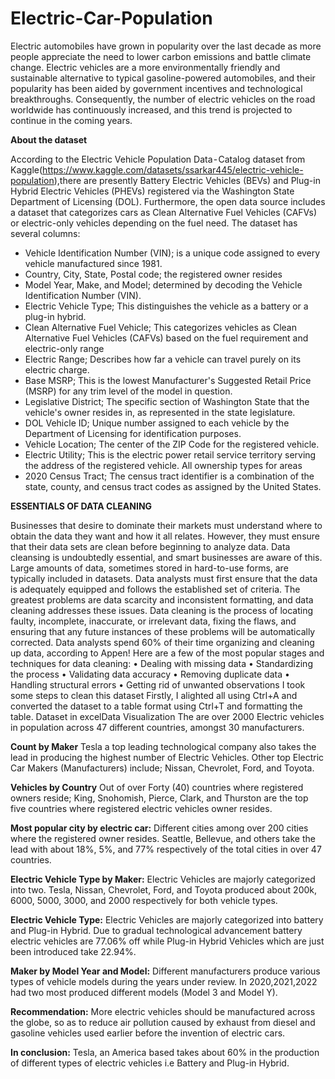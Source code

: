 # Electric-Car-Population
Electric automobiles have grown in popularity over the last decade as more people appreciate the need to lower carbon emissions and battle climate change. Electric vehicles are a more environmentally friendly and sustainable alternative to typical gasoline-powered automobiles, and their popularity has been aided by government incentives and technological breakthroughs. Consequently, the number of electric vehicles on the road worldwide has continuously increased, and this trend is projected to continue in the coming years.

**About the dataset**

According to the Electric Vehicle Population Data - Catalog dataset from Kaggle(https://www.kaggle.com/datasets/ssarkar445/electric-vehicle-population),there are presently Battery Electric Vehicles (BEVs) and Plug-in Hybrid Electric Vehicles (PHEVs) registered via the Washington State Department of Licensing (DOL). Furthermore, the open data source includes a dataset that categorizes cars as Clean Alternative Fuel Vehicles (CAFVs) or electric-only vehicles depending on the fuel need.
The dataset has several columns:
- Vehicle Identification Number (VIN); is a unique code assigned to every vehicle manufactured since 1981.
- Country, City, State, Postal code; the registered owner resides
- Model Year, Make, and Model; determined by decoding the Vehicle Identification Number (VIN).
- Electric Vehicle Type; This distinguishes the vehicle as a battery or a plug-in hybrid.
- Clean Alternative Fuel Vehicle; This categorizes vehicles as Clean Alternative Fuel Vehicles (CAFVs) based on the fuel requirement and electric-only range
- Electric Range; Describes how far a vehicle can travel purely on its electric charge.
- Base MSRP; This is the lowest Manufacturer's Suggested Retail Price (MSRP) for any trim level of the model in question.
- Legislative District; The specific section of Washington State that the vehicle's owner resides in, as represented in the state legislature.
- DOL Vehicle ID; Unique number assigned to each vehicle by the Department of Licensing for identification purposes.
- Vehicle Location; The center of the ZIP Code for the registered vehicle.
- Electric Utility; This is the electric power retail service territory serving the address of the registered vehicle. All ownership types for areas
- 2020 Census Tract; The census tract identifier is a combination of the state, county, and census tract codes as assigned by the United States.


**ESSENTIALS OF DATA CLEANING**

Businesses that desire to dominate their markets must understand where to obtain the data they want and how it all relates. However, they must ensure that their data sets are clean before beginning to analyze data. Data cleansing is undoubtedly essential, and smart businesses are aware of this. Large amounts of data, sometimes stored in hard-to-use forms, are typically included in datasets. Data analysts must first ensure that the data is adequately equipped and follows the established set of criteria. The greatest problems are data scarcity and inconsistent formatting, and data cleaning addresses these issues. Data cleaning is the process of locating faulty, incomplete, inaccurate, or irrelevant data, fixing the flaws, and ensuring that any future instances of these problems will be automatically corrected. Data analysts spend 60% of their time organizing and cleaning up data, according to Appen!
Here are a few of the most popular stages and techniques for data cleaning: • Dealing with missing data • Standardizing the process • Validating data accuracy • Removing duplicate data • Handling structural errors • Getting rid of unwanted observations
I took some steps to clean this dataset Firstly, I alighted all using Ctrl+A and converted the dataset to a table format using Ctrl+T and formatting the table.
Dataset in excelData Visualization
The are over 2000 Electric vehicles in population across 47 different countries, amongst 30 manufacturers.


**Count by Maker**
Tesla a top leading technological company also takes the lead in producing the highest number of Electric Vehicles. Other top Electric Car Makers (Manufacturers) include; Nissan, Chevrolet, Ford, and Toyota.


**Vehicles by Country**
Out of over Forty (40) countries where registered owners reside; King, Snohomish, Pierce, Clark, and Thurston are the top five countries where registered electric vehicles owner resides.


**Most popular city by electric car:** Different cities among over 200 cities where the registered owner resides. Seattle, Bellevue, and others take the lead with about 18%, 5%, and 77% respectively of the total cities in over 47 countries.


**Electric Vehicle Type by Maker:** Electric Vehicles are majorly categorized into two. Tesla, Nissan, Chevrolet, Ford, and Toyota produced about 200k, 6000, 5000, 3000, and 2000 respectively for both vehicle types.


**Electric Vehicle Type:** Electric Vehicles are majorly categorized into battery and Plug-in Hybrid. Due to gradual technological 
advancement battery electric vehicles are 77.06% off while Plug-in Hybrid Vehicles which are just been introduced take 22.94%.


**Maker by Model Year and Model:** Different manufacturers produce various types of vehicle models during the years under review. In 2020,2021,2022 had two most produced different models (Model 3 and Model Y).


**Recommendation:** More electric vehicles should be manufactured across the globe, so as to reduce air pollution caused by exhaust from diesel and gasoline vehicles used earlier before the invention of electric cars. 


**In conclusion:** Tesla, an America based takes about 60% in the production of different types of electric vehicles i.e Battery and Plug-in Hybrid.
